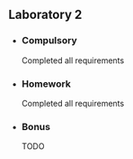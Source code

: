 <h2> Laboratory 2 </h2>
<ul>
  <li> <h3> Compulsory </h3> 
    <p> Completed all requirements </p>
  </li>
  <li> <h3> Homework </h3> 
    <p> Completed all requirements </p>
  </li>
  <li> <h3> Bonus </h3> 
    <p> TODO </p>
  </li>
 </ul>
